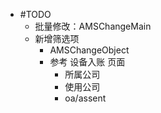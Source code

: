 - #TODO
	- 批量修改：AMSChangeMain
	- 新增筛选项
		- AMSChangeObject
		- 参考 设备入账 页面
			- 所属公司
			- 使用公司
			- oa/assent